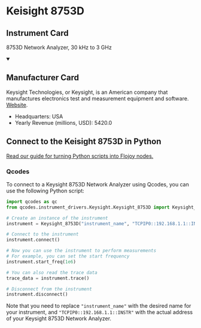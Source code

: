 
# Keisight 8753D

## Instrument Card

8753D Network Analyzer, 30 kHz to 3 GHz

<details open>
<summary><h2>Manufacturer Card</h2></summary>
Keysight Technologies, or Keysight, is an American company that manufactures electronics test and measurement equipment and software. <a href=https://www.keysight.com/us/en/home.html>Website</a>.
<br>
<ul>
  <li>Headquarters: USA</li>
  <li>Yearly Revenue (millions, USD): 5420.0</li>
</ul>
</details>

## Connect to the Keisight 8753D in Python

[Read our guide for turning Python scripts into Flojoy nodes.](https://docs.flojoy.ai/custom-nodes/creating-custom-node/)


### Qcodes

To connect to a Keysight 8753D Network Analyzer using Qcodes, you can use the following Python script:

```python
import qcodes as qc
from qcodes.instrument_drivers.Keysight.Keysight_8753D import Keysight_8753D

# Create an instance of the instrument
instrument = Keysight_8753D("instrument_name", "TCPIP0::192.168.1.1::INSTR")

# Connect to the instrument
instrument.connect()

# Now you can use the instrument to perform measurements
# For example, you can set the start frequency
instrument.start_freq(1e6)

# You can also read the trace data
trace_data = instrument.trace()

# Disconnect from the instrument
instrument.disconnect()
```

Note that you need to replace `"instrument_name"` with the desired name for your instrument, and `"TCPIP0::192.168.1.1::INSTR"` with the actual address of your Keysight 8753D Network Analyzer.

